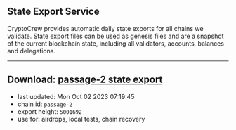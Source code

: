 ## State Export Service
CryptoCrew provides automatic daily state exports for all chains we validate. State export files can be used as genesis files and are a snapshot of the current blockchain state, including all validators, accounts, balances and delegations.

---
**Download: [passage-2 state export](https://dl.ccvalidators.com/SERVICE/passage/passage-2_export_5001692.json)**
---

- last updated: Mon Oct 02 2023 07:19:45
- chain id: `passage-2`
- export height: `5001692`
- use for: airdrops, local tests, chain recovery
